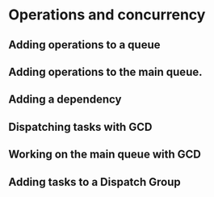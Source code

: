 # Operations and concurrency

## Adding operations to a queue

## Adding operations to the main queue.

## Adding a dependency

## Dispatching tasks with GCD

## Working on the main queue with GCD

## Adding tasks to a Dispatch Group
